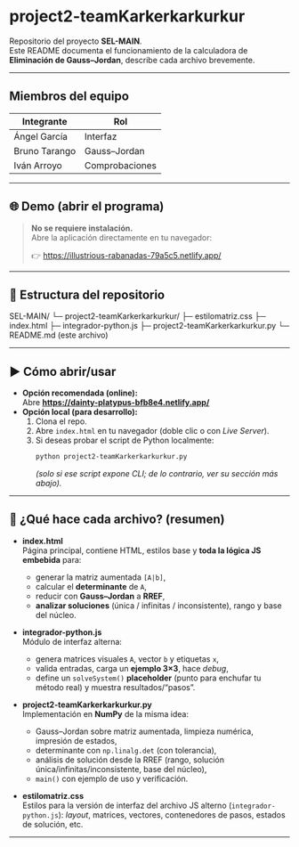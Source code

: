 # project2-teamKarkerkarkurkur

Repositorio del proyecto **SEL-MAIN**.  
Este README documenta el funcionamiento de la calculadora de **Eliminación de Gauss–Jordan**, describe cada archivo brevemente.

---

## Miembros del equipo

| Integrante     | Rol            |
|----------------|----------------|
| Ángel García   | Interfaz       |
| Bruno Tarango  | Gauss–Jordan   |
| Iván Arroyo    | Comprobaciones |

---

## 🌐 Demo (abrir el programa)

> **No se requiere instalación.**  
> Abre la aplicación directamente en tu navegador:
>
> 👉 https://illustrious-rabanadas-79a5c5.netlify.app/

---

## 📁 Estructura del repositorio

SEL-MAIN/
└─ project2-teamKarkerkarkurkur/
├─ estilomatriz.css
├─ index.html
├─ integrador-python.js
├─ project2-teamKarkerkarkurkur.py
└─ README.md (este archivo)

---

## ▶️ Cómo abrir/usar

- **Opción recomendada (online):**  
  Abre **https://dainty-platypus-bfb8e4.netlify.app/**
- **Opción local (para desarrollo):**
  1. Clona el repo.
  2. Abre `index.html` en tu navegador (doble clic o con *Live Server*).
  3. Si deseas probar el script de Python localmente:
     ```bash
     python project2-teamKarkerkarkurkur.py
     ```
     *(solo si ese script expone CLI; de lo contrario, ver su sección más abajo).*

---

## 🧠 ¿Qué hace cada archivo? (resumen)

- **index.html**  
  Página principal, contiene HTML, estilos base y **toda la lógica JS embebida** para:
  - generar la matriz aumentada `[A|b]`,
  - calcular el **determinante** de `A`,
  - reducir con **Gauss–Jordan** a **RREF**,
  - **analizar soluciones** (única / infinitas / inconsistente), rango y base del núcleo.

- **integrador-python.js**  
  Módulo de interfaz alterna:
  - genera matrices visuales `A`, vector `b` y etiquetas `x`,
  - valida entradas, carga un **ejemplo 3×3**, hace *debug*,
  - define un `solveSystem()` **placeholder** (punto para enchufar tu método real) y muestra resultados/“pasos”.

- **project2-teamKarkerkarkurkur.py**  
  Implementación en **NumPy** de la misma idea:
  - Gauss–Jordan sobre matriz aumentada, limpieza numérica, impresión de estados,
  - determinante con `np.linalg.det` (con tolerancia),
  - análisis de solución desde la RREF (rango, solución única/infinitas/inconsistente, base del núcleo),
  - `main()` con ejemplo de uso y verificación.

- **estilomatriz.css**  
  Estilos para la versión de interfaz del archivo JS alterno (`integrador-python.js`): *layout*, matrices, vectores, contenedores de pasos, estados de solución, etc.

---
